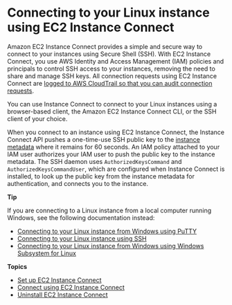 # Connecting to your Linux instance using EC2 Instance Connect<a name="Connect-using-EC2-Instance-Connect"></a>

Amazon EC2 Instance Connect provides a simple and secure way to connect to your instances using Secure Shell \(SSH\)\. With EC2 Instance Connect, you use AWS Identity and Access Management \(IAM\) policies and principals to control SSH access to your instances, removing the need to share and manage SSH keys\. All connection requests using EC2 Instance Connect are [logged to AWS CloudTrail so that you can audit connection requests](monitor-with-cloudtrail.md#ec2-instance-connect-cloudtrail)\.

You can use Instance Connect to connect to your Linux instances using a browser\-based client, the Amazon EC2 Instance Connect CLI, or the SSH client of your choice\.

When you connect to an instance using EC2 Instance Connect, the Instance Connect API pushes a one\-time\-use SSH public key to the [instance metadata](ec2-instance-metadata.md) where it remains for 60 seconds\. An IAM policy attached to your IAM user authorizes your IAM user to push the public key to the instance metadata\. The SSH daemon uses `AuthorizedKeysCommand` and `AuthorizedKeysCommandUser`, which are configured when Instance Connect is installed, to look up the public key from the instance metadata for authentication, and connects you to the instance\.

**Tip**

If you are connecting to a Linux instance from a local computer running Windows, see the following documentation instead:
+ [Connecting to your Linux instance from Windows using PuTTY](putty.md)
+ [Connecting to your Linux instance using SSH](AccessingInstancesLinux.md)
+ [Connecting to your Linux instance from Windows using Windows Subsystem for Linux](WSL.md)

**Topics**
+ [Set up EC2 Instance Connect](ec2-instance-connect-set-up.md)
+ [Connect using EC2 Instance Connect](ec2-instance-connect-methods.md)
+ [Uninstall EC2 Instance Connect](ec2-instance-connect-uninstall.md)